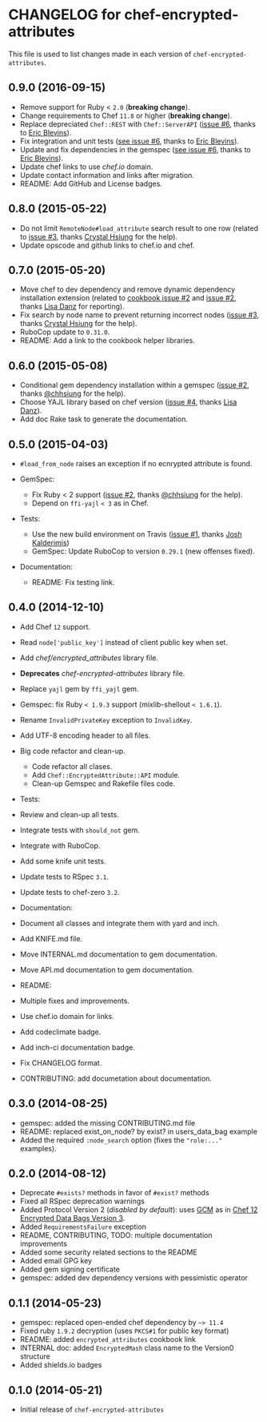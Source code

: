 # CHANGELOG for chef-encrypted-attributes

This file is used to list changes made in each version of `chef-encrypted-attributes`.

## 0.9.0 (2016-09-15)

* Remove support for Ruby < `2.0` (**breaking change**).
* Change requirements to Chef `11.8` or higher (**breaking change**).
* Replace depreciated `Chef::REST` with `Chef::ServerAPI` ([issue #6](https://github.com/zuazo/chef-encrypted-attributes/pull/6), thanks to [Eric Blevins](https://github.com/e100)).
* Fix integration and unit tests ([see issue #6](https://github.com/zuazo/chef-encrypted-attributes/pull/6), thanks to [Eric Blevins](https://github.com/e100)).
* Update and fix dependencies in the gemspec ([see issue #6](https://github.com/zuazo/chef-encrypted-attributes/pull/6), thanks to [Eric Blevins](https://github.com/e100)).
* Update chef links to use *chef.io* domain.
* Update contact information and links after migration.
* README: Add GitHub and License badges.

## 0.8.0 (2015-05-22)

* Do not limit `RemoteNode#load_attribute` search result to one row (related to [issue #3](https://github.com/zuazo/chef-encrypted-attributes/pull/3), thanks [Crystal Hsiung](https://github.com/chhsiung) for the help).
* Update opscode and github links to chef.io and chef.

## 0.7.0 (2015-05-20)

* Move chef to dev dependency and remove dynamic dependency installation extension (related to [cookbook issue #2](https://github.com/zuazo/encrypted_attributes-cookbook/pull/2#issuecomment-101454221) and [issue #2](https://github.com/zuazo/chef-encrypted-attributes/pull/2), thanks [Lisa Danz](https://github.com/ldanz) for reporting).
* Fix search by node name to prevent returning incorrect nodes ([issue #3](https://github.com/zuazo/chef-encrypted-attributes/pull/3), thanks [Crystal Hsiung](https://github.com/chhsiung) for the help).
* RuboCop update to `0.31.0`.
* README: Add a link to the cookbook helper libraries.

## 0.6.0 (2015-05-08)

* Conditional gem dependency installation within a gemspec ([issue #2](https://github.com/zuazo/chef-encrypted-attributes/pull/2), thanks [@chhsiung](https://github.com/chhsiung) for the help).
* Choose YAJL library based on chef version ([issue #4](https://github.com/zuazo/chef-encrypted-attributes/pull/4), thanks [Lisa Danz](https://github.com/ldanz)).
* Add doc Rake task to generate the documentation.

## 0.5.0 (2015-04-03)

* `#load_from_node` raises an exception if no ecnrypted attribute is found.
* GemSpec:
  * Fix Ruby < 2 support ([issue #2](https://github.com/zuazo/chef-encrypted-attributes/pull/2), thanks [@chhsiung](https://github.com/chhsiung) for the help).
  * Depend on `ffi-yajl` `< 3` as in Chef.

* Tests:
  * Use the new build environment on Travis ([issue #1](https://github.com/zuazo/chef-encrypted-attributes/pull/1), thanks [Josh Kalderimis](https://github.com/joshk))
  * GemSpec: Update RuboCop to version `0.29.1` (new offenses fixed).

* Documentation:
  * README: Fix testing link.

## 0.4.0 (2014-12-10)

* Add Chef `12` support.
* Read `node['public_key']` instead of client public key when set.
* Add *chef/encrypted_attributes* library file.
 * **Deprecates** *chef-encrypted-attributes* library file.
* Replace `yajl` gem by `ffi_yajl` gem.
* Gemspec: fix Ruby `< 1.9.3` support (mixlib-shellout `< 1.6.1`).
* Rename `InvalidPrivateKey` exception to `InvalidKey`.
* Add UTF-8 encoding header to all files.
* Big code refactor and clean-up.
  * Code refactor all clases.
  * Add `Chef::EncryptedAttribute::API` module.
  * Clean-up Gemspec and Rakefile files code.

* Tests:
 * Review and clean-up all tests.
 * Integrate tests with `should_not` gem.
 * Integrate with RuboCop.
 * Add some knife unit tests.
 * Update tests to RSpec `3.1`.
 * Update tests to chef-zero `3.2`.

* Documentation:
 * Document all classes and integrate them with yard and inch.
 * Add KNIFE.md file.
 * Move INTERNAL.md documentation to gem documentation.
 * Move API.md documentation to gem documentation.
 * README:
  * Multiple fixes and improvements.
  * Use chef.io domain for links.
  * Add codeclimate badge.
  * Add inch-ci documentation badge.
 * Fix CHANGELOG format.
 * CONTRIBUTING: add documetation about documentation.

## 0.3.0 (2014-08-25)

* gemspec: added the missing CONTRIBUTING.md file
* README: replaced exist_on_node? by exist? in users_data_bag example
* Added the required `:node_search` option (fixes the `"role:..."` examples).

## 0.2.0 (2014-08-12)

* Deprecate `#exists?` methods in favor of `#exist?` methods
* Fixed all RSpec deprecation warnings
* Added Protocol Version 2 (*disabled by default*): uses [GCM](http://en.wikipedia.org/wiki/Galois/Counter_Mode) as in [Chef 12 Encrypted Data Bags Version 3](https://github.com/chef/chef/pull/1591).
 * Added `RequirementsFailure` exception
* README, CONTRIBUTING, TODO: multiple documentation improvements
 * Added some security related sections to the README
* Added email GPG key
* Added gem signing certificate
* gemspec: added dev dependency versions with pessimistic operator

## 0.1.1 (2014-05-23)

* gemspec: replaced open-ended chef dependency by `~> 11.4`
* Fixed ruby `1.9.2` decryption (uses `PKCS#1` for public key format)
* README: added `encrypted_attributes` cookbook link
* INTERNAL doc: added `EncryptedMash` class name to the Version0 structure
* Added shields.io badges

## 0.1.0 (2014-05-21)

* Initial release of `chef-encrypted-attributes`
